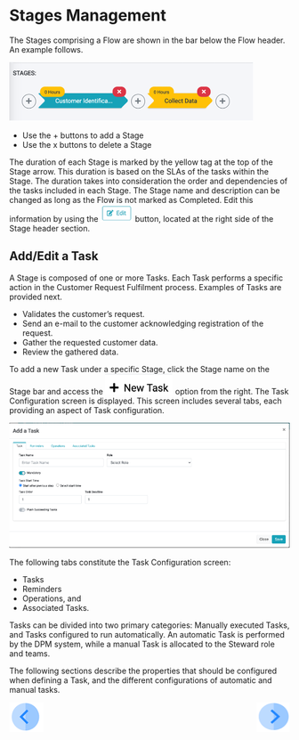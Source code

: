 # Stages Management

The Stages comprising a Flow are shown in the bar below the Flow header. An example follows.  

 ![image](/articles/DPM/images/Figure_11_Flow_Stages.png)

- Use the + buttons to add a Stage
- Use the x buttons to delete a Stage

The duration of each Stage is marked by the yellow tag at the top of the Stage arrow. This duration is based on the SLAs of the tasks within the Stage. The duration takes into consideration the order and dependencies of the tasks included in each Stage.
The Stage name and description can be changed as long as the Flow is not marked as Completed. Edit this information by using the   ![image](/articles/DPM/images/Figure_11a_edit_stage_icon.png) button, located at the right side of the Stage header section. 

## Add/Edit a Task

A Stage is composed of one or more Tasks. Each Task performs a specific action in the Customer Request Fulfilment process. Examples of Tasks are provided next.

- Validates the customer’s request.
- Send an e-mail  to the customer acknowledging registration of the request.
- Gather the requested customer data.
- Review the gathered data.

To add a new Task under a specific Stage, click the Stage name on the Stage bar and access the  ![image](/articles/DPM/images/Figure_12a_new_task_icon.png) option from the right. 
The Task Configuration screen is displayed. This screen includes several tabs, each providing an aspect of Task configuration.

![image](/articles/DPM/images/Figure_12_Add_Edit_a_Task_screen.png)

The following tabs constitute the Task Configuration screen:
- Tasks
- Reminders
- Operations, and 
- Associated Tasks. 

Tasks can be divided into two primary categories: Manually executed Tasks, and Tasks configured to run automatically. An automatic Task is performed by the DPM system, while a manual Task is allocated to the Steward role and teams. 

The following sections describe the properties that should be configured when defining a Task, and the different configurations of automatic and manual tasks. 



[![Previous](/articles/DPM/images/Previous.png)](/articles/DPM/02_Admin_Module/03_Flows.md)[<img align="right" width="60" height="54" src="/articles/DPM/images/Next.png">](/articles/DPM/02_Admin_Module/05_Tasks.md)

